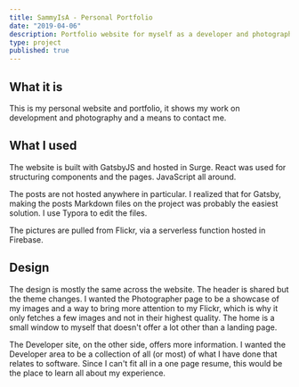 ```yaml
---
title: SammyIsA - Personal Portfolio 
date: "2019-04-06"
description: Portfolio website for myself as a developer and photographer, built on GatsbyJS.
type: project
published: true
---
```

## What it is
This is my personal website and portfolio, it shows my work on development and photography and a means to contact me. 

## What I used
The website is built with GatsbyJS and hosted in Surge. React was used for structuring components and the pages. JavaScript all around. 

The posts are not hosted anywhere in particular. I realized that for Gatsby, making the posts Markdown files on the project was probably the easiest solution. I use Typora to edit the files.

The pictures are pulled from Flickr, via a serverless function hosted in Firebase. 

## Design 
The design is mostly the same across the website. The header is shared but the theme changes. I wanted the Photographer page to be a showcase of my images and a way to bring more attention to my Flickr, which is why it only fetches a few images and not in their highest quality. The home is a small window to myself that doesn't offer a lot other than a landing page. 

The Developer site, on the other side, offers more information. I wanted the Developer area to be a collection of all (or most) of what I have done that relates to software. Since I can't fit all in a one page resume, this would be the place to learn all about my experience.
